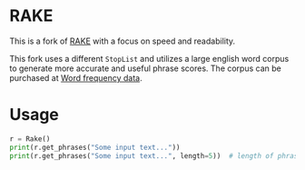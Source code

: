 RAKE
====

This is a fork of [RAKE](https://github.com/aneesha/RAKE) with a focus on speed and readability.

This fork uses a different `StopList` and utilizes a large english word corpus to generate more accurate and useful phrase scores. The corpus can be purchased at [Word frequency data](https://www.wordfrequency.info/free.asp).

Usage
=====

```python
r = Rake()
print(r.get_phrases("Some input text..."))
print(r.get_phrases("Some input text...", length=5))  # length of phrase list can be explicitly specified
```